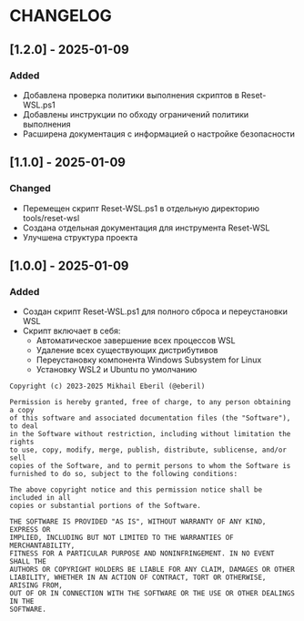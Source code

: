 # CHANGELOG

## [1.2.0] -  2025-01-09
### Added
- Добавлена проверка политики выполнения скриптов в Reset-WSL.ps1
- Добавлены инструкции по обходу ограничений политики выполнения
- Расширена документация с информацией о настройке безопасности

## [1.1.0] -  2025-01-09
### Changed
- Перемещен скрипт Reset-WSL.ps1 в отдельную директорию tools/reset-wsl
- Создана отдельная документация для инструмента Reset-WSL
- Улучшена структура проекта

## [1.0.0] -  2025-01-09
### Added
- Создан скрипт Reset-WSL.ps1 для полного сброса и переустановки WSL
- Скрипт включает в себя:
  - Автоматическое завершение всех процессов WSL
  - Удаление всех существующих дистрибутивов
  - Переустановку компонента Windows Subsystem for Linux
  - Установку WSL2 и Ubuntu по умолчанию

```plain text
Copyright (c) 2023-2025 Mikhail Eberil (@eberil)

Permission is hereby granted, free of charge, to any person obtaining a copy
of this software and associated documentation files (the "Software"), to deal
in the Software without restriction, including without limitation the rights
to use, copy, modify, merge, publish, distribute, sublicense, and/or sell
copies of the Software, and to permit persons to whom the Software is
furnished to do so, subject to the following conditions:

The above copyright notice and this permission notice shall be included in all
copies or substantial portions of the Software.

THE SOFTWARE IS PROVIDED "AS IS", WITHOUT WARRANTY OF ANY KIND, EXPRESS OR
IMPLIED, INCLUDING BUT NOT LIMITED TO THE WARRANTIES OF MERCHANTABILITY,
FITNESS FOR A PARTICULAR PURPOSE AND NONINFRINGEMENT. IN NO EVENT SHALL THE
AUTHORS OR COPYRIGHT HOLDERS BE LIABLE FOR ANY CLAIM, DAMAGES OR OTHER
LIABILITY, WHETHER IN AN ACTION OF CONTRACT, TORT OR OTHERWISE, ARISING FROM,
OUT OF OR IN CONNECTION WITH THE SOFTWARE OR THE USE OR OTHER DEALINGS IN THE
SOFTWARE.
```